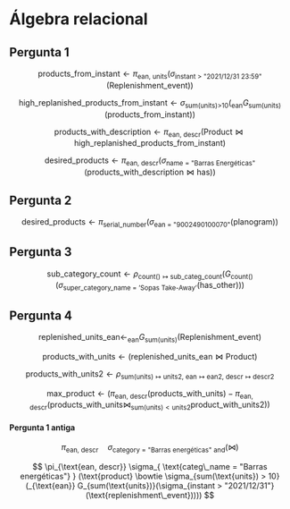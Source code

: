 # Álgebra relacional

## Pergunta 1

$$
\text{products\_from\_instant} \leftarrow \pi_{\text{ean, units}}(\sigma_{\text{instant > "2021/12/31 23:59"}}\text{(Replenishment\_event)})
$$ 

$$
\text{high\_replanished\_products\_from\_instant} \leftarrow  \sigma_{\text{sum(units)>10}} (_{\text{ean}} G_{\text{sum(units)}}\text{(products\_from\_instant)} )
$$

$$
\text{products\_with\_description} \leftarrow \pi_{\text{ean, descr}}(\text{Product} \bowtie \text{high\_replanished\_products\_from\_instant}) 
$$

$$
\text{desired\_products} \leftarrow \pi_{\text{ean, descr}} (\sigma_{\text{name = "Barras Energéticas"}}(\text{products\_with\_description} \bowtie \text{has}))
$$




## Pergunta 2

$$
\text{desired\_products} \leftarrow \pi_{\text{serial\_number}}( \sigma_{\text{ean = "9002490100070"}} (\text{planogram}) )
$$


## Pergunta 3

$$
\text{sub\_category\_count} \leftarrow \rho_{\text{count()}\mapsto\text{sub\_categ\_count}}(G_{\text{count()}}( \sigma_{\text{super\_category\_name = 'Sopas Take-Away'}} (\text{has\_other})))
$$


## Pergunta 4

$$
\text{replenished\_units\_ean} \leftarrow _{\text{ean}}G_{\text{sum(units)}} (\text{Replenishment\_event})  
$$
 
$$
\text{products\_with\_units} \leftarrow (\text{replenished\_units\_ean} \bowtie \text{Product})
$$

$$
\text{products\_with\_units2} \leftarrow \rho_{\text{sum(units)}\mapsto\text{units2, }\text{ean}\mapsto\text{ean2, }\text{descr}\mapsto\text{descr2}}
$$


$$ 
\text{max\_product} \leftarrow ( \pi_{\text{ean, descr}}(\text{products\_with\_units}) - \pi_{\text{ean, descr}} (\text{products\_with\_units} \bowtie_{\text{sum(units)}<\text{units2}} \text{product\_with\_units2} ) )
$$

#### Pergunta 1 antiga

$$ 
\pi_{\text{ean, descr} } \hspace{1em} \sigma_{\text{category = "Barras energéticas" and}} (\bowtie)
$$

$$
\pi_{\text{ean, descr}}
\sigma_{  \text{categ\_name = "Barras energéticas"}   }
(\text{product} \bowtie \sigma_{sum(\text{units}) > 10}(_{\text{ean}} G_{sum(\text{units})}(\sigma_{instant > "2021/12/31"}(\text{replenishment\_event}))))
$$